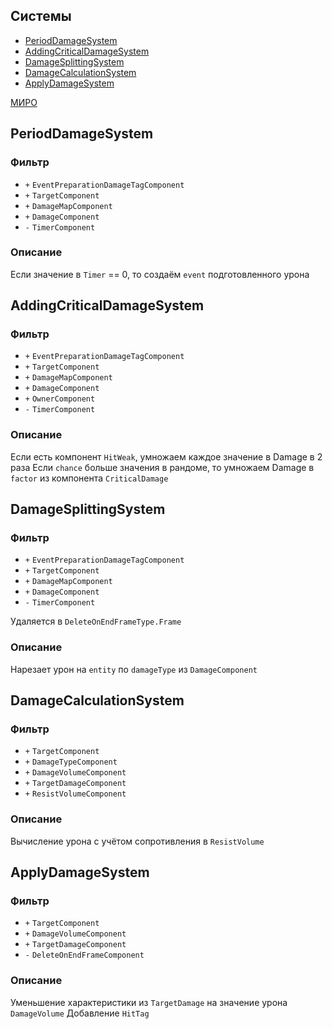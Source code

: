 ## Системы

- [PeriodDamageSystem](#PeriodDamageSystem)
- [AddingCriticalDamageSystem](#AddingCriticalDamageSystem)
- [DamageSplittingSystem](#DamageSplittingSystem)
- [DamageCalculationSystem](#DamageCalculationSystem)
- [ApplyDamageSystem](#ApplyDamageSystem)

[МИРО](https://miro.com/app/board/uXjVPrjYGFk=/?moveToWidget=3458764613604360834&cot=10)

## PeriodDamageSystem

### Фильтр

- `+` `EventPreparationDamageTagComponent`
- `+` `TargetComponent`
- `+` `DamageMapComponent`
- `+` `DamageComponent`
- `-` `TimerComponent`

### Описание

Если значение в `Timer` == 0, то создаём `event` подготовленного урона

## AddingCriticalDamageSystem

### Фильтр

- `+` `EventPreparationDamageTagComponent`
- `+` `TargetComponent`
- `+` `DamageMapComponent`
- `+` `DamageComponent`
- `+` `OwnerComponent`
- `-` `TimerComponent`

### Описание

Если есть компонент `HitWeak`, умножаем каждое значение в Damage в 2 раза
Если `chance` больше значения в рандоме, то умножаем Damage в `factor` из компонента `CriticalDamage`

## DamageSplittingSystem

### Фильтр

- `+` `EventPreparationDamageTagComponent`
- `+` `TargetComponent`
- `+` `DamageMapComponent`
- `+` `DamageComponent`
- `-` `TimerComponent`

Удаляется в `DeleteOnEndFrameType.Frame`

### Описание

Нарезает урон на `entity` по `damageType` из `DamageComponent`

## DamageCalculationSystem

### Фильтр

- `+` `TargetComponent`
- `+` `DamageTypeComponent`
- `+` `DamageVolumeComponent`
- `+` `TargetDamageComponent`
- `+` `ResistVolumeComponent`

### Описание

Вычисление урона с учётом сопротивления в `ResistVolume`

## ApplyDamageSystem

### Фильтр

- `+` `TargetComponent`
- `+` `DamageVolumeComponent`
- `+` `TargetDamageComponent`
- `-` `DeleteOnEndFrameComponent`

### Описание

Уменьшение характеристики из `TargetDamage` на значение урона `DamageVolume`
Добавление `HitTag`
